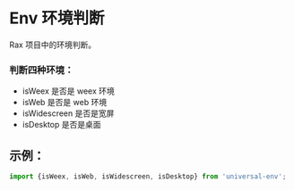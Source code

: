 # Env 环境判断

Rax 项目中的环境判断。

### 判断四种环境：

+ isWeex 是否是 weex 环境
+ isWeb 是否是 web 环境
+ isWidescreen 是否是宽屏
+ isDesktop 是否是桌面

## 示例：

```jsx
import {isWeex, isWeb, isWidescreen, isDesktop} from 'universal-env';
```
